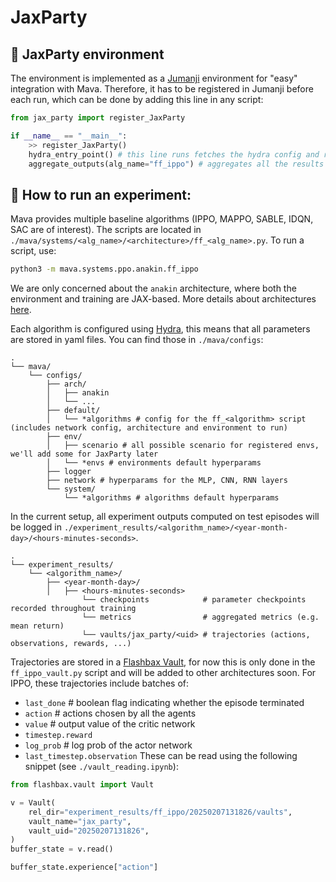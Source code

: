 # JaxParty

## 🎉 JaxParty environment

The environment is implemented as a [Jumanji](https://github.com/instadeepai/jumanji/) environment for "easy" integration with Mava. Therefore, it has to be registered in Jumanji before each run, which can be done by adding this line in any script:
```python
from jax_party import register_JaxParty

if __name__ == "__main__":
    >> register_JaxParty()
    hydra_entry_point() # this line runs fetches the hydra config and runs the experiment
    aggregate_outputs(alg_name="ff_ippo") # aggregates all the results and checkpoints in a single folder indexed by timestamp
```

## 🚀 How to run an experiment:

Mava provides multiple baseline algorithms (IPPO, MAPPO, SABLE, IDQN, SAC are of interest). The scripts are located in `./mava/systems/<alg_name>/<architecture>/ff_<alg_name>.py`.
To run a script, use:
```bash
python3 -m mava.systems.ppo.anakin.ff_ippo
```
We are only concerned about the `anakin` architecture, where both the environment and training are JAX-based. More details about architectures [here](https://arxiv.org/abs/2104.06272).

Each algorithm is configured using [Hydra](https://hydra.cc), this means that all parameters are stored in yaml files. You can find those in `./mava/configs`:
```
.
└── mava/
    └── configs/
        ├── arch/
        │   ├── anakin
        │   └── ...
        ├── default/
        │   └── *algorithms # config for the ff_<algorithm> script (includes network config, architecture and environment to run)
        ├── env/
        │   ├── scenario # all possible scenario for registered envs, we'll add some for JaxParty later
        │   └── *envs # environments default hyperparams 
        ├── logger
        ├── network # hyperparams for the MLP, CNN, RNN layers
        └── system/
            └── *algorithms # algorithms default hyperparams
```
In the current setup, all experiment outputs computed on test episodes will be logged in ``./experiment_results/<algorithm_name>/<year-month-day>/<hours-minutes-seconds>``.
```
.
└── experiment_results/
    └── <algorithm_name>/
        ├── <year-month-day>/
        │   ├── <hours-minutes-seconds>
                └── checkpoints            # parameter checkpoints recorded throughout training
                └── metrics                # aggregated metrics (e.g. mean return)
                └── vaults/jax_party/<uid> # trajectories (actions, observations, rewards, ...)
```

Trajectories are stored in a [Flashbax Vault](https://github.com/instadeepai/flashbax), for now this is only done in the `ff_ippo_vault.py` script and will be added to other architectures soon. For IPPO, these trajectories include batches of:
* ``last_done`` # boolean flag indicating whether the episode terminated
* ``action`` # actions chosen by all the agents
* ``value`` # output value of the critic network
* ``timestep.reward``
* ``log_prob`` # log prob of the actor network
* ``last_timestep.observation``
These can be read using the following snippet (see `./vault_reading.ipynb`):
```python
from flashbax.vault import Vault

v = Vault(
    rel_dir="experiment_results/ff_ippo/20250207131826/vaults",
    vault_name="jax_party",
    vault_uid="20250207131826",
)
buffer_state = v.read()

buffer_state.experience["action"] 
```

